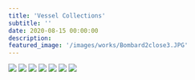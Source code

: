 ```yaml
---
title: 'Vessel Collections'
subtitle: ''
date: 2020-08-15 00:00:00
description: 
featured_image: '/images/works/Bombard2close3.JPG'
---
```


<div class="gallery" data-columns="1" style="width: 640px">
	<img src="/images/works/small-Bombard2close6.JPG">
	<img src="/images/works/small-Bombard2close3.JPG">
	<img src="/images/works/small-Bombard1(3).JPG">
	<img src="/images/works/small-Bombard2portrait1(2).JPG">
	<img src="/images/works/small-Bombard3.JPG">
	<img src="/images/works/small-Hex1.JPG">
	<img src="/images/works/small-Hex2.JPG">
</div>
